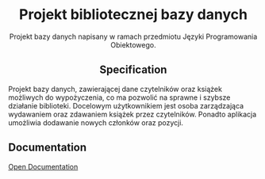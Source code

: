 <h1 align="center"><b>Projekt bibliotecznej bazy danych</b></h1>

<p align="center">Projekt bazy danych napisany w ramach przedmiotu Języki Programowania Obiektowego.</p>

<!-- DESCRIPTION -->
<h2 id="specification"  align="center">Specification</h2>
<p>Projekt bazy danych, zawierającej dane czytelników oraz książek możliwych do wypożyczenia, co ma pozwolić na sprawne i szybsze działanie biblioteki. Docelowym użytkownikiem jest osoba zarządzająca wydawaniem oraz zdawaniem książek przez czytelników. Ponadto aplikacja umożliwia dodawanie nowych członków oraz pozycji.</p>


<!-- DOCS -->
<h2 id="documentation">Documentation</h2>
<p><a href="https://aghedupl-my.sharepoint.com/:w:/g/personal/pkuzniar_student_agh_edu_pl/EXHXOeAXim1Npffs7SGoc54BDbBqZu12K12W_xwB0LG6vg?e=rR8YbI">Open Documentation</a></p>


